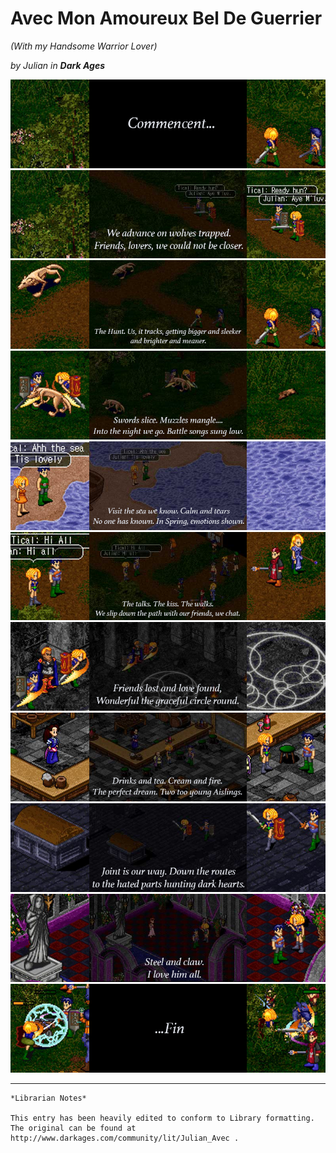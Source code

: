 # Avec Mon Amoureux Bel De Guerrier

_(With my Handsome Warrior Lover)_

_by Julian in **Dark Ages**_

![](./images/Julian-Avec-Stanza0.png) 
![](./images/Julian-Avec-Stanza1.png) 
![](./images/Julian-Avec-Stanza2.png)
![](./images/Julian-Avec-Stanza3.png)
![](./images/Julian-Avec-Stanza4.png)
![](./images/Julian-Avec-Stanza5.png)
![](./images/Julian-Avec-Stanza6.png)
![](./images/Julian-Avec-Stanza7.png)
![](./images/Julian-Avec-Stanza8.png)
![](./images/Julian-Avec-Stanza9.png)
![](./images/Julian-Avec-Stanza10.png)

***

```
*Librarian Notes*

This entry has been heavily edited to conform to Library formatting.
The original can be found at http://www.darkages.com/community/lit/Julian_Avec .
```
